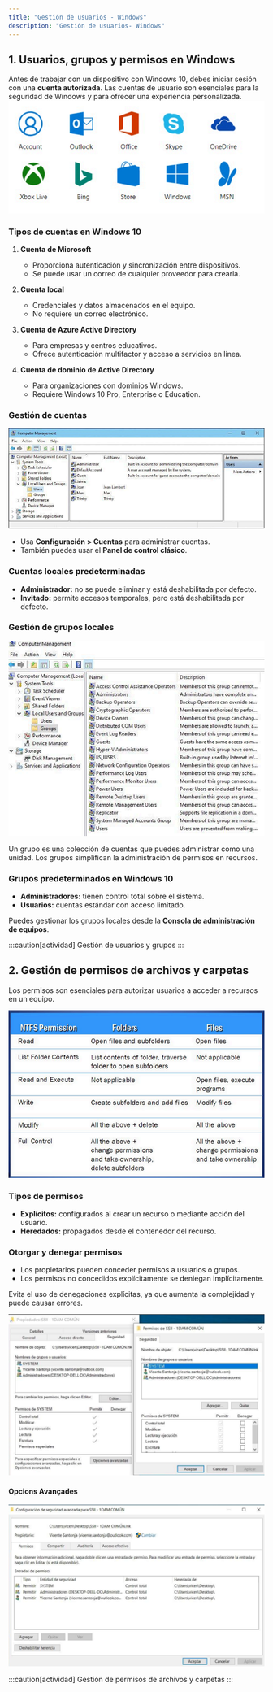 ```yaml
---
title: "Gestión de usuarios - Windows"
description: "Gestión de usuarios- Windows"
---
```


## 1. Usuarios, grupos y permisos en Windows

Antes de trabajar con un dispositivo con Windows 10, debes iniciar sesión con una **cuenta autorizada**. Las cuentas de usuario son esenciales para la seguridad de Windows y para ofrecer una experiencia personalizada.
![MS Accounts](../../../../assets/ut4/ms_accounts.png)
### Tipos de cuentas en Windows 10

1. **Cuenta de Microsoft**  
   - Proporciona autenticación y sincronización entre dispositivos.
   - Se puede usar un correo de cualquier proveedor para crearla.

2. **Cuenta local**  
   - Credenciales y datos almacenados en el equipo.
   - No requiere un correo electrónico.

3. **Cuenta de Azure Active Directory**  
   - Para empresas y centros educativos.
   - Ofrece autenticación multifactor y acceso a servicios en línea.

4. **Cuenta de dominio de Active Directory**  
   - Para organizaciones con dominios Windows.
   - Requiere Windows 10 Pro, Enterprise o Education.

### Gestión de cuentas
![Users managment](../../../../assets/ut4/users_management.png)

- Usa **Configuración > Cuentas** para administrar cuentas.
- También puedes usar el **Panel de control clásico**.

### Cuentas locales predeterminadas
- **Administrador:** no se puede eliminar y está deshabilitada por defecto.
- **Invitado:** permite accesos temporales, pero está deshabilitada por defecto.


### Gestión de grupos locales
![Group managment](../../../../assets/ut4/groups_management.png)

Un grupo es una colección de cuentas que puedes administrar como una unidad. Los grupos simplifican la administración de permisos en recursos.

### Grupos predeterminados en Windows 10
- **Administradores:** tienen control total sobre el sistema.
- **Usuarios:** cuentas estándar con acceso limitado.

Puedes gestionar los grupos locales desde la **Consola de administración de equipos**.

:::caution[actividad]
Gestión de usuarios y grupos
:::

## 2. Gestión de permisos de archivos y carpetas

Los permisos son esenciales para autorizar usuarios a acceder a recursos en un equipo. 

![Group managment](../../../../assets/ut4/windows%20permissions.png)

### Tipos de permisos
- **Explícitos:** configurados al crear un recurso o mediante acción del usuario.
- **Heredados:** propagados desde el contenedor del recurso.

### Otorgar y denegar permisos
- Los propietarios pueden conceder permisos a usuarios o grupos.
- Los permisos no concedidos explícitamente se deniegan implícitamente.

Evita el uso de denegaciones explícitas, ya que aumenta la complejidad y puede causar errores.

![Folder Permissions](../../../../assets/ut4/perm.png)

#### Opcions Avançades
![Folder Permissions](../../../../assets/ut4/perm2.png)

:::caution[actividad]
Gestión de permisos de archivos y carpetas
:::